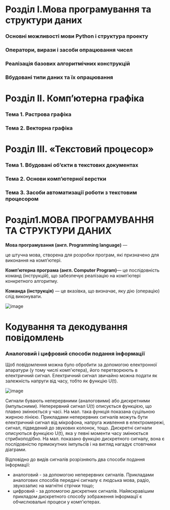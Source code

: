 # Розділ I.Мова програмування та структури даних

### Основні можливості мови Python і структура проекту
### Оператори, вирази і засоби опрацювання чисел
### Реалізація базових алгоритмічних конструкцій
### Вбудовані типи даних та їх опрацювання

# Розділ ІІ. Комп’ютерна графіка 

### Тема 1. Растрова графіка  
### Тема 2. Векторна графіка 

# Розділ ІІІ. «Текстовий процесор»

### Тема 1. Вбудовані об’єкти в текстових документах
### Тема 2. Основи комп’ютерної верстки
### Тема 3. Засоби автоматизації роботи з текстовим процесором 









# Розділ1.МОВА ПРОГРАМУВАННЯ ТА СТРУКТУРИ ДАНИХ

**Мова програмування (англ. Programming language)** —

це штучна мова, створена для розробки програм, які призначено для виконання на комп’ютері.

**Комп’ютерна програма (англ. Computer Program)**—
це послідовність команд (інструкцій), що забезпечує
реалізацію на комп’ютері конкретного алгоритму.

**Команда (інструкція)** — це вказівка, що визначає, яку дію (операцію) слід виконувати.

![image](https://user-images.githubusercontent.com/79608549/149632263-9c0498f5-aac7-4285-90cb-41f5e674e11e.png)


# Кодування та декодування повідомлень

### Аналоговий і цифровий способи подання інформації

Щоб повідомлення можна було обробити за допомогою електронної апаратури (у тому числі комп'ютера), його перетворюють в електричний сигнал. 
Електричний сигнал звичайно можна подати як залежність напруги від часу, тобто як функцію U(t).

![image](https://user-images.githubusercontent.com/79608549/149404377-a8c614ce-6700-4868-a872-eaa25d26730d.png)


Сигнали бувають неперервними (аналоговими) або дискретними (імпульсними). Неперервний сигнал U(t) описується функцією, що плавно змінюється у часі. На мал. така функція показана суцільною жирною лінією. Прикладами неперервних сигналів можуть бути електричний сигнал від мікрофона, напруга живлення в електромережі, сигнал, підведений до звукових колонок, тощо.
Дискретні сигнали описуються функцією U(t), яка у певні моменти часу змінюється стрибкоподібно. На мал. показано функцію дискретного сигналу, вона є послідовністю прямокутних імпульсів і на вигляд нагадує стовпчики діаграми.

Відповідно до видів сигналів розрізняють два способи подання інформації:
-  аналоговий - за допомогою неперервних сигналів. Прикладами аналогових способів передачі сигналу є людська мова, радіо, звукозапис на магнітні стрічки тощо;
-  цифровий - за допомогою дискретних сигналів. Найяскравішим прикладом дискретного способу зображення інформації є обчислювальні процеси у комп'ютерах.
